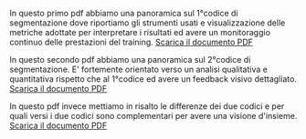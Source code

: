 In questo primo pdf abbiamo una panoramica sul 1°codice di segmentazione dove riportiamo gli strumenti usati e visualizzazione delle metriche adottate per interpretare i risultati ed avere un monitoraggio continuo delle prestazioni del training.
[Scarica il documento PDF](https://github.com/giannivessio/Kvasir-SEG-code-1-and-2-/blob/main/Kvasir-SEG(1%C2%B0codice).pdf)

In questo secondo pdf abbiamo una panoramica sul 2°codice di segmentazione. E' fortemente orientato verso un analisi qualitativa e quantitativa rispetto che al 1°codice ed avere un feedback visivo dettagliato.
[Scarica il documento PDF](https://github.com/giannivessio/Kvasir-SEG-code-1-and-2-/blob/main/Kvasir-SEG(2%C2%B0codice).pdf)

In questo pdf invece mettiamo in risalto le differenze dei due codici e per quali versi i due codici sono complementari per avere una visione d'insieme.
[Scarica il documento PDF](https://github.com/giannivessio/Kvasir-SEG-code-1-and-2-/blob/main/Report%20differenze%20tra%20i%20codici.pdf)
